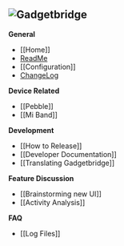 ![Gadgetbridge](https://raw.githubusercontent.com/Freeyourgadget/Gadgetbridge/master/app/src/main/res/drawable-mdpi/ic_launcher.png)<br>
----
**General**
 - [[Home]]
 - [ReadMe](../tree/master/README.md)
 - [[Configuration]]
 - [ChangeLog](../tree/master/CHANGELOG.md)

**Device Related**
 - [[Pebble]]
 - [[Mi Band]]

**Development**
 - [[How to Release]]
 - [[Developer Documentation]]
 - [[Translating Gadgetbridge]]

**Feature Discussion**
 - [[Brainstorming new UI]]
 - [[Activity Analysis]]

**FAQ**
 - [[Log Files]]